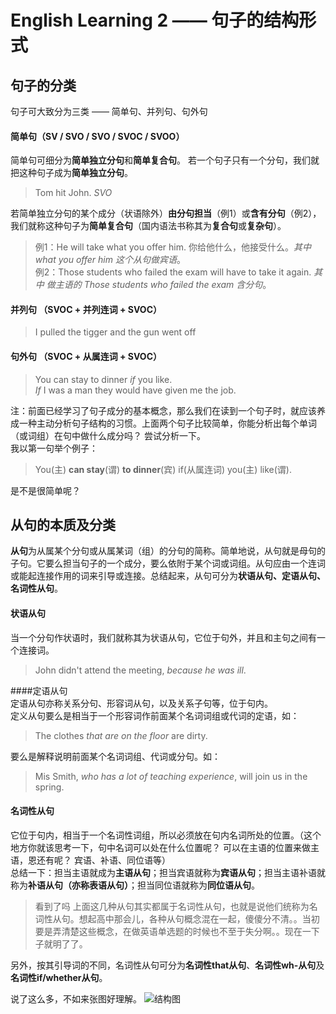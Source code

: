 # English Learning 2 —— 句子的结构形式

## 句子的分类
句子可大致分为三类 —— 简单句、并列句、句外句
#### 简单句（SV / SVO / SVO / SVOC / SVOO）
简单句可细分为**简单独立分句**和**简单复合句**。
若一个句子只有一个分句，我们就把这种句子成为**简单独立分句**。
> Tom hit John.    *SVO*

若简单独立分句的某个成分（状语除外）**由分句担当**（例1）或**含有分句**（例2），我们就称这种句子为**简单复合句**（国内语法书称其为**复合句**或**复杂句**）。
> 例1：He will take what you offer him. 你给他什么，他接受什么。*其中 what you offer him 这个从句做宾语*。  
> 例2：Those students who failed the exam will have to take it again. *其中 做主语的 Those students who failed the exam 含分句*。

#### 并列句 （SVOC + 并列连词 + SVOC）  
> I pulled the tigger and the gun went off  

#### 句外句 （SVOC + 从属连词 + SVOC）
> You can stay to dinner *if* you like.  
> *If* I was a man they would have given me the job.   

注：前面已经学习了句子成分的基本概念，那么我们在读到一个句子时，就应该养成一种主动分析句子结构的习惯。上面两个句子比较简单，你能分析出每个单词（或词组）在句中做什么成分吗？ 尝试分析一下。  
我以第一句举个例子：   
> You(主) **can stay**(谓) **to dinner**(宾) if(从属连词) you(主) like(谓).  

是不是很简单呢？  

## 从句的本质及分类  
**从句**为从属某个分句或从属某词（组）的分句的简称。简单地说，从句就是母句的子句。它要么担当句子的一个成分，要么依附于某个词或词组。从句应由一个连词或能起连接作用的词来引导或连接。总结起来，从句可分为**状语从句、定语从句、名词性从句**。 
#### 状语从句  
当一个分句作状语时，我们就称其为状语从句，它位于句外，并且和主句之间有一个连接词。  
> John didn't attend the meeting, *because he was ill*.  

####定语从句  
定语从句亦称关系分句、形容词从句，以及关系子句等，位于句内。  
定义从句要么是相当于一个形容词作前面某个名词词组或代词的定语，如：
> The clothes *that are on the floor* are dirty.  

要么是解释说明前面某个名词词组、代词或分句。如：  
> Mis Smith, *who has a lot of teaching experience*, will join us in the spring. 

#### 名词性从句  
它位于句内，相当于一个名词性词组，所以必须放在句内名词所处的位置。（这个地方你就该思考一下，句中名词可以处在什么位置呢？ 可以在主语的位置来做主语，恩还有呢？ 宾语、补语、同位语等）  
总结一下：担当主语就成为**主语从句**；担当宾语就称为**宾语从句**；担当主语补语就称为**补语从句（亦称表语从句）**；担当同位语就称为**同位语从句**。  
> 看到了吗 上面这几种从句其实都属于名词性从句，也就是说他们统称为名词性从句。想起高中那会儿，各种从句概念混在一起，傻傻分不清。。当初要是弄清楚这些概念，在做英语单选题的时候也不至于失分啊。。现在一下子就明了了。  

另外，按其引导词的不同，名词性从句可分为**名词性that从句**、**名词性wh-从句**及**名词性if/whether从句**。  

说了这么多，不如来张图好理解。
![结构图](http://i.imgur.com/sBUv9Sv.png)